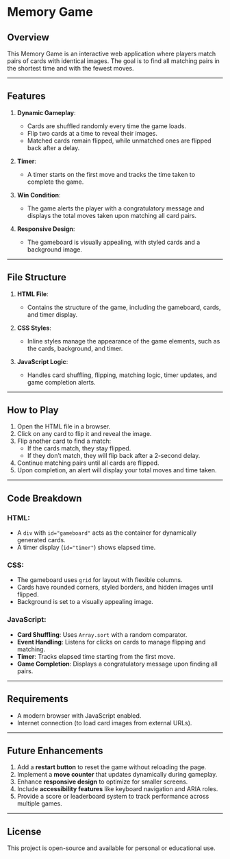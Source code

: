 # Memory Game

## Overview
This Memory Game is an interactive web application where players match pairs of cards with identical images. The goal is to find all matching pairs in the shortest time and with the fewest moves.

---

## Features
1. **Dynamic Gameplay**:
   - Cards are shuffled randomly every time the game loads.
   - Flip two cards at a time to reveal their images.
   - Matched cards remain flipped, while unmatched ones are flipped back after a delay.

2. **Timer**:
   - A timer starts on the first move and tracks the time taken to complete the game.

3. **Win Condition**:
   - The game alerts the player with a congratulatory message and displays the total moves taken upon matching all card pairs.

4. **Responsive Design**:
   - The gameboard is visually appealing, with styled cards and a background image.

---

## File Structure
1. **HTML File**:
   - Contains the structure of the game, including the gameboard, cards, and timer display.

2. **CSS Styles**:
   - Inline styles manage the appearance of the game elements, such as the cards, background, and timer.

3. **JavaScript Logic**:
   - Handles card shuffling, flipping, matching logic, timer updates, and game completion alerts.

---

## How to Play
1. Open the HTML file in a browser.
2. Click on any card to flip it and reveal the image.
3. Flip another card to find a match:
   - If the cards match, they stay flipped.
   - If they don’t match, they will flip back after a 2-second delay.
4. Continue matching pairs until all cards are flipped.
5. Upon completion, an alert will display your total moves and time taken.

---

## Code Breakdown
### HTML:
- A `div` with `id="gameboard"` acts as the container for dynamically generated cards.
- A timer display (`id="timer"`) shows elapsed time.

### CSS:
- The gameboard uses `grid` for layout with flexible columns.
- Cards have rounded corners, styled borders, and hidden images until flipped.
- Background is set to a visually appealing image.

### JavaScript:
- **Card Shuffling**: Uses `Array.sort` with a random comparator.
- **Event Handling**: Listens for clicks on cards to manage flipping and matching.
- **Timer**: Tracks elapsed time starting from the first move.
- **Game Completion**: Displays a congratulatory message upon finding all pairs.

---

## Requirements
- A modern browser with JavaScript enabled.
- Internet connection (to load card images from external URLs).

---

## Future Enhancements
1. Add a **restart button** to reset the game without reloading the page.
2. Implement a **move counter** that updates dynamically during gameplay.
3. Enhance **responsive design** to optimize for smaller screens.
4. Include **accessibility features** like keyboard navigation and ARIA roles.
5. Provide a score or leaderboard system to track performance across multiple games.

---

## License
This project is open-source and available for personal or educational use.

